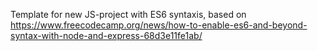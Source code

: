 Template for new JS-project with ES6 syntaxis, based on
https://www.freecodecamp.org/news/how-to-enable-es6-and-beyond-syntax-with-node-and-express-68d3e11fe1ab/
